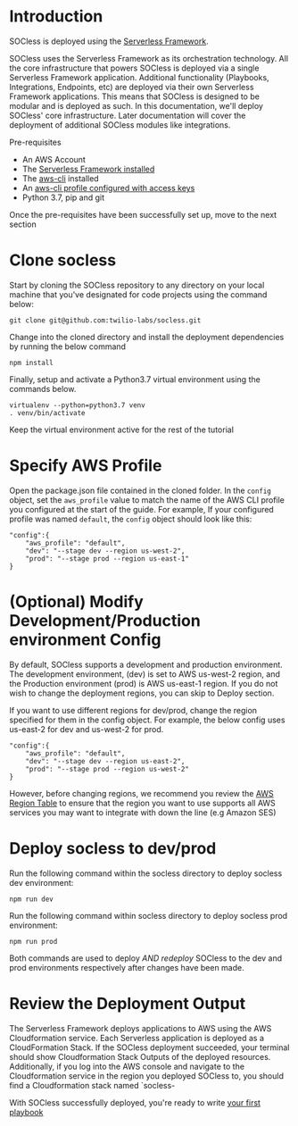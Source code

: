 # Introduction
SOCless is deployed using the [Serverless Framework](https://serverless.com).

SOCless uses the Serverless Framework as its orchestration technology. All the core infrastructure that powers SOCless is deployed via a single Serverless Framework application. Additional functionality (Playbooks, Integrations, Endpoints, etc) are deployed via their own Serverless Framework applications. This means that SOCless is designed to be modular and is deployed as such. In this documentation, we'll deploy SOCless' core infrastructure. Later documentation will cover the deployment of additional SOCless modules like integrations.

Pre-requisites

* An AWS Account
* The [Serverless Framework installed](https://serverless.com/framework/docs/providers/aws/guide/installation/)
* The [aws-cli](https://docs.aws.amazon.com/cli/latest/userguide/cli-chap-install.html) installed
* An [aws-cli profile configured with access keys](https://docs.aws.amazon.com/cli/latest/userguide/cli-chap-configure.html#cli-quick-configuration)
* Python 3.7, pip and git


Once the pre-requisites have been successfully set up, move to the next section

# Clone socless
Start by cloning the SOCless repository to any directory on your local machine that you've designated for code projects using the command below:

```
git clone git@github.com:twilio-labs/socless.git
```

Change into the cloned directory and install the deployment dependencies by running the below command

```
npm install
```

Finally, setup and activate a Python3.7 virtual environment using the commands below.

```
virtualenv --python=python3.7 venv
. venv/bin/activate
```
Keep the virtual environment active for the rest of the tutorial

# Specify AWS Profile
Open the package.json file contained in the cloned folder. In the `config` object, set the `aws_profile` value to match the name of the AWS CLI profile you configured at the start of the guide. For example, If your configured profile was named `default`, the `config` object should look like this:

```
"config":{
    "aws_profile": "default",
    "dev": "--stage dev --region us-west-2",
    "prod": "--stage prod --region us-east-1"
}
```
# (Optional) Modify Development/Production environment Config

By default, SOCless supports a development and production environment. The development environment, (dev) is set to AWS us-west-2 region, and the Production environment (prod) is AWS us-east-1 region. If you do not wish to change the deployment regions, you can skip to Deploy section.

If you want to use different regions for dev/prod, change the region specified for them in the config object. For example, the below config uses us-east-2 for dev and us-west-2 for prod.

```
"config":{
    "aws_profile": "default",
    "dev": "--stage dev --region us-east-2",
    "prod": "--stage prod --region us-west-2"
}
```
However, before changing regions, we recommend you review the [AWS Region Table](https://aws.amazon.com/about-aws/global-infrastructure/regional-product-services/) to ensure that the region you want to use supports all AWS services you may want to integrate with down the line (e.g Amazon SES)

# Deploy socless to dev/prod
Run the following command within the socless directory to deploy socless dev environment:

```
npm run dev
```
Run the following command within socless directory to deploy socless prod environment:
```
npm run prod
```
Both commands are used to deploy *AND redeploy* SOCless to the dev and prod environments respectively after changes have been made.

# Review the Deployment Output
The Serverless Framework deploys applications to AWS using the AWS Cloudformation service. Each Serverless application is deployed as a CloudFormation Stack.
If the SOCless deployment succeeded, your terminal should show Cloudformation Stack Outputs of the deployed resources. Additionally, if you log into the AWS console and navigate to the Cloudformation service in the region you deployed SOCless to, you should find a Cloudformation stack named `socless-

With SOCless successfully deployed, you're ready to write [your first playbook](tutorials/quick-start/introduction.md)
